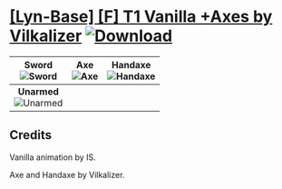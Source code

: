 # [\[Lyn-Base\] \[F\] T1 Vanilla +Axes by Vilkalizer](https://git.io/Jisym) [![Download](https://img.shields.io/badge/Download--red?style=social&logo=github)](https://git.io/Jisy0)

| <b>Sword</b><br/><img alt="Sword" src="https://git.io/Jisiz"/> | <b>Axe</b><br/><img alt="Axe" src="https://git.io/Jisi2"/> | <b>Handaxe</b><br/><img alt="Handaxe" src="https://git.io/JisPg"/> |
| :---: | :---: | :---: |
| <b>Unarmed</b><br/><img alt="Unarmed" src="https://git.io/Jisio"/> |

## Credits

Vanilla animation by IS.

Axe and Handaxe by Vilkalizer.

